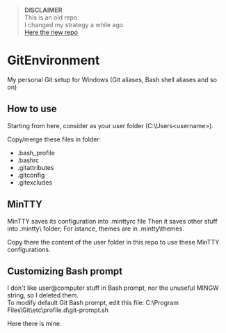 


> **DISCLAIMER**  
> This is an old repo.  
> I changed my strategy a while ago.  
> [Here the new repo](https://github.com/jesuswasrasta/dotfiles)




# GitEnvironment
My personal Git setup for Windows (Git aliases, Bash shell aliases and so on)

## How to use
Starting from here, consider <home> as your user folder (C:\Users\<username>).  

Copy/merge these files in <home> folder:
* .bash_profile
* .bashrc
* .gitattributes
* .gitconfig
* .gitexcludes

## MinTTY
MinTTY saves its configuration into <home>\.minttyrc file
Then it saves other stuff into <home>\.mintty\ folder;
For istance, themes are in <home>\.mintty\themes.  

Copy there the content of the user folder in this repo
to use these MinTTY configurations.  

## Customizing Bash prompt
I don't like user@computer stuff in Bash prompt, nor
the unuseful MINGW string, so I deleted them.  
To modify default Git Bash prompt, edit this file:
C:\Program Files\Git\etc\profile.d\git-prompt.sh

Here there is mine.  
